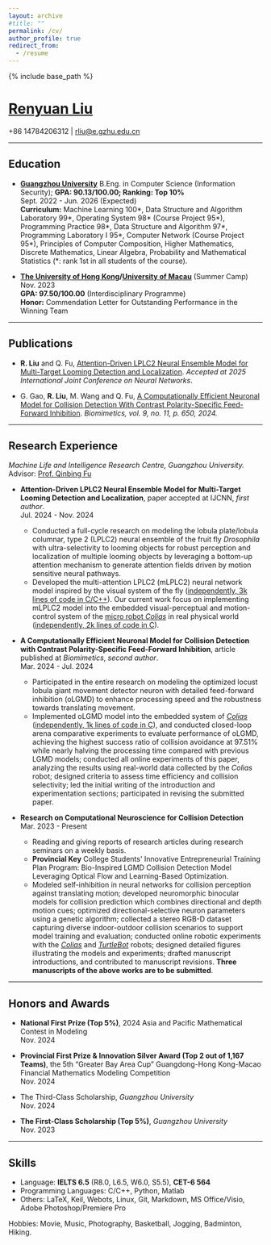 ```yaml
---
layout: archive
#title: ""
permalink: /cv/
author_profile: true
redirect_from:
  - /resume
---
```


{% include base_path %}

# [Renyuan Liu](https://ryannnice.github.io)
+86 14784206312 | rliu@e.gzhu.edu.cn  

---
## Education

- **[Guangzhou University](https://www.gzhu.edu.cn/xxgk/xxjj.htm)**
  B.Eng. in Computer Science (Information Security); **GPA: 90.13/100.00; Ranking: Top 10%**  
  Sept. 2022 - Jun. 2026 (Expected)  
  **Curriculum:** Machine Learning 100\*, Data Structure and Algorithm Laboratory 99\*, Operating System 98\* (Course Project 95\*), Programming Practice 98\*, Data Structure and Algorithm 97\*, Programming Laboratory I 95\*, Computer Network (Course Project 95\*), Principles of Computer Composition, Higher Mathematics, Discrete Mathematics, Linear Algebra, Probability and Mathematical Statistics (\*: rank 1st in all students of the course).

- **[The University of Hong Kong](https://www.hku.hk/)/[University of Macau](https://www.um.edu.mo/)** (Summer Camp)  
  Nov. 2023  
  **GPA: 97.50/100.00** (Interdisciplinary Programme)  
  **Honor:** Commendation Letter for Outstanding Performance in the Winning Team

---

## Publications

- **R. Liu** and Q. Fu, [Attention-Driven LPLC2 Neural Ensemble Model for Multi-Target Looming Detection and Localization](https://arxiv.org/abs/2504.04477). *Accepted at 2025 International Joint Conference on Neural Networks*.

- G. Gao, **R. Liu**, M. Wang and Q. Fu, [A Computationally Efficient Neuronal Model for Collision Detection With Contrast Polarity-Specific Feed-Forward Inhibition](https://www.mdpi.com/2313-7673/9/11/650). *Biomimetics, vol. 9, no. 11, p. 650, 2024.*

---

## Research Experience

*Machine Life and Intelligence Research Centre, Guangzhou University.*  
Advisor: [Prof. Qinbing Fu](https://scholar.google.com/citations?user=YIte1M8AAAAJ&hl=zh-CN)

- **Attention-Driven LPLC2 Neural Ensemble Model for Multi-Target Looming Detection and Localization**, paper accepted at IJCNN, *first author*.  
  Jul. 2024 - Nov. 2024  
  - Conducted a full-cycle research on modeling the lobula plate/lobula columnar, type 2 (LPLC2) neural ensemble of the fruit fly *Drosophila* with ultra-selectivity to looming objects for robust perception and localization of multiple looming objects by leveraging a bottom-up attention mechanism to generate attention fields driven by motion sensitive neural pathways.
  - Developed the multi-attention LPLC2 (mLPLC2) neural network model inspired by the visual system of the fly ([independently, 3k lines of code in C/C++](https://github.com/Ryannnice/Offline_Multi-Attention_LPLC2_Model)). Our current work focus on implementing mLPLC2 model into the embedded visual-perceptual and motion-control system of the [micro robot *Colias*](https://link.springer.com/chapter/10.1007/978-3-319-96728-8_17) in real physical world ([independently, 2k lines of code in C](https://github.com/Ryannnice/mLPLC2_Colias_Robot)).

- **A Computationally Efficient Neuronal Model for Collision Detection with Contrast Polarity-Specific Feed-Forward Inhibition**, article published at *Biomimetics*, *second author*.  
  Mar. 2024 - Jul. 2024  
  - Participated in the entire research on modeling the optimized locust lobula giant movement detector neuron with detailed feed-forward inhibition (oLGMD) to enhance processing speed and the robustness towards translating movement.
  - Implemented oLGMD model into the embedded system of [*Colias*](https://link.springer.com/chapter/10.1007/978-3-319-96728-8_17) ([independently, 1k lines of code in C](https://github.com/Ryannnice/Supplementary_Materials_FFI_ON_OFF/tree/main)), and conducted closed-loop arena comparative experiments to evaluate performance of oLGMD, achieving the highest success ratio of collision avoidance at 97.51% while nearly halving the processing time compared with previous LGMD models; conducted all online experiments of this paper, analyzing the results using real-world data collected by the *Colias* robot; designed criteria to assess time efficiency and collision selectivity; led the initial writing of the introduction and experimentation sections; participated in revising the submitted paper.

- **Research on Computational Neuroscience for Collision Detection**  
  Mar. 2023 - Present  
  - Reading and giving reports of research articles during research seminars on a weekly basis.
  - **Provincial Key** College Students' Innovative Entrepreneurial Training Plan Program: Bio-Inspired LGMD Collision Detection Model Leveraging Optical Flow and Learning-Based Optimization.
  - Modeled self-inhibition in neural networks for collision perception against translating motion; developed neuromorphic binocular models for collision prediction which combines directional and depth motion cues; optimized directional-selective neuron parameters using a genetic algorithm; collected a stereo RGB-D dataset capturing diverse indoor-outdoor collision scenarios to support model training and evaluation; conducted online robotic experiments with the [*Colias*](https://link.springer.com/chapter/10.1007/978-3-319-96728-8_17) and [*TurtleBot*](https://www.turtlebot.com/turtlebot3/) robots; designed detailed figures illustrating the models and experiments; drafted manuscript introductions, and contributed to manuscript revisions. **Three manuscripts of the above works are to be submitted**.

---

## Honors and Awards

- **National First Prize (Top 5%)**, 2024 Asia and Pacific Mathematical Contest in Modeling  
  Nov. 2024

- **Provincial First Prize & Innovation Silver Award (Top 2 out of 1,167 Teams)**, the 5th “Greater Bay Area Cup” Guangdong-Hong Kong-Macao Financial Mathematics Modeling Competition  
  Nov. 2024

- The Third-Class Scholarship, *Guangzhou University*  
  Nov. 2024

- **The First-Class Scholarship (Top 5%)**, *Guangzhou University*  
  Nov. 2023

---

## Skills

- Language: **IELTS 6.5** (R8.0, L6.5, W6.0, S5.5), **CET-6 564**
- Programming Languages: C/C++, Python, Matlab
- Others: LaTeX, Keil, Webots, Linux, Git, Markdown, MS Office/Visio, Adobe Photoshop/Premiere Pro

Hobbies: Movie, Music, Photography, Basketball, Jogging, Badminton, Hiking.
